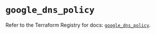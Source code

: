 # `google_dns_policy`

Refer to the Terraform Registry for docs: [`google_dns_policy`](https://registry.terraform.io/providers/hashicorp/google-beta/6.36.1/docs/resources/google_dns_policy).
